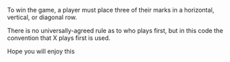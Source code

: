 To win the game, a player must place three of their marks in a horizontal, vertical, or diagonal row.

There is no universally-agreed rule as to who plays first, but in this code the convention that X plays first is used.

Hope you will enjoy this
